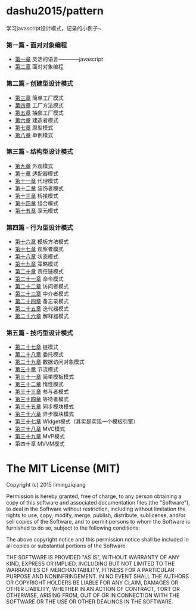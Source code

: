 # dashu2015/pattern
学习javascript设计模式，记录的小例子~

### 第一篇 - 面对对象编程

* [第一章](https://github.com/limingziqiang/dashu2015/tree/master/pattern/chapter1) 灵活的语言————javascript
* [第二章](https://github.com/limingziqiang/dashu2015/tree/master/pattern/chapter2) 面对对象编程

### 第二篇 - 创建型设计模式

* [第三章](https://github.com/limingziqiang/dashu2015/tree/master/pattern/chapter3) 简单工厂模式
* [第四章](https://github.com/limingziqiang/dashu2015/tree/master/pattern/chapter4) 工厂方法模式
* [第五章](https://github.com/limingziqiang/dashu2015/tree/master/pattern/chapter5) 抽象工厂模式
* [第六章](https://github.com/limingziqiang/dashu2015/tree/master/pattern/chapter6) 建造者模式
* [第七章](https://github.com/limingziqiang/dashu2015/tree/master/pattern/chapter7) 原型模式
* [第八章](https://github.com/limingziqiang/dashu2015/tree/master/pattern/chapter8) 单例模式

### 第三篇 - 结构型设计模式

* [第九章](https://github.com/limingziqiang/dashu2015/tree/master/pattern/chapter9) 外观模式
* [第十章](https://github.com/limingziqiang/dashu2015/tree/master/pattern/chapter10) 适配器模式
* [第十一章](https://github.com/limingziqiang/dashu2015/tree/master/pattern/chapter11) 代理模式
* [第十二章](https://github.com/limingziqiang/dashu2015/tree/master/pattern/chapter12) 装饰者模式
* [第十三章](https://github.com/limingziqiang/dashu2015/tree/master/pattern/chapter13) 桥接模式
* [第十四章](https://github.com/limingziqiang/dashu2015/tree/master/pattern/chapter14) 组合模式
* [第十五章](https://github.com/limingziqiang/dashu2015/tree/master/pattern/chapter15) 享元模式

### 第四篇 - 行为型设计模式

* [第十六章](https://github.com/limingziqiang/dashu2015/tree/master/pattern/chapter16) 模板方法模式
* [第十七章](https://github.com/limingziqiang/dashu2015/tree/master/pattern/chapter17) 观察者模式
* [第十八章](https://github.com/limingziqiang/dashu2015/tree/master/pattern/chapter18) 状态模式
* [第十九章](https://github.com/limingziqiang/dashu2015/tree/master/pattern/chapter19) 策略模式
* [第二十章](https://github.com/limingziqiang/dashu2015/tree/master/pattern/chapter20) 责任链模式
* [第二十一章](https://github.com/limingziqiang/dashu2015/tree/master/pattern/chapter21) 命令模式
* [第二十二章](https://github.com/limingziqiang/dashu2015/tree/master/pattern/chapter22) 访问者模式
* [第二十三章](https://github.com/limingziqiang/dashu2015/tree/master/pattern/chapter23) 中介者模式
* [第二十四章](https://github.com/limingziqiang/dashu2015/tree/master/pattern/chapter24) 备忘录模式
* [第二十五章](https://github.com/limingziqiang/dashu2015/tree/master/pattern/chapter25) 迭代器模式
* [第二十六章](https://github.com/limingziqiang/dashu2015/tree/master/pattern/chapter26) 解释器模式

### 第五篇 - 技巧型设计模式

* [第二十七章](https://github.com/limingziqiang/dashu2015/tree/master/pattern/chapter27) 链模式
* [第二十八章](https://github.com/limingziqiang/dashu2015/tree/master/pattern/chapter28) 委托模式
* [第二十九章](https://github.com/limingziqiang/dashu2015/tree/master/pattern/chapter29) 数据访问对象模式
* [第三十章](https://github.com/limingziqiang/dashu2015/tree/master/pattern/chapter30) 节流模式
* [第三十一章](https://github.com/limingziqiang/dashu2015/tree/master/pattern/chapter31) 简单模板模式
* [第三十二章](https://github.com/limingziqiang/dashu2015/tree/master/pattern/chapter32) 惰性模式
* [第三十三章](https://github.com/limingziqiang/dashu2015/tree/master/pattern/chapter33) 参与者模式
* [第三十四章](https://github.com/limingziqiang/dashu2015/tree/master/pattern/chapter34) 等待者模式
* [第三十五章](https://github.com/limingziqiang/dashu2015/tree/master/pattern/chapter35) 同步模块模式
* [第三十六章](https://github.com/limingziqiang/dashu2015/tree/master/pattern/chapter36) 异步模块模式
* [第三十七章](https://github.com/limingziqiang/dashu2015/tree/master/pattern/chapter37) Widget模式（其实是实现一个模板引擎）
* [第三十八章](https://github.com/limingziqiang/dashu2015/tree/master/pattern/chapter38) MVC模式
* [第三十九章](https://github.com/limingziqiang/dashu2015/tree/master/pattern/chapter39) MVP模式
* 第四十章 MVVM模式

# The MIT License (MIT)

Copyright (c) 2015 limingziqiang

Permission is hereby granted, free of charge, to any person obtaining a copy
of this software and associated documentation files (the "Software"), to deal
in the Software without restriction, including without limitation the rights
to use, copy, modify, merge, publish, distribute, sublicense, and/or sell
copies of the Software, and to permit persons to whom the Software is
furnished to do so, subject to the following conditions:

The above copyright notice and this permission notice shall be included in all
copies or substantial portions of the Software.

THE SOFTWARE IS PROVIDED "AS IS", WITHOUT WARRANTY OF ANY KIND, EXPRESS OR
IMPLIED, INCLUDING BUT NOT LIMITED TO THE WARRANTIES OF MERCHANTABILITY,
FITNESS FOR A PARTICULAR PURPOSE AND NONINFRINGEMENT. IN NO EVENT SHALL THE
AUTHORS OR COPYRIGHT HOLDERS BE LIABLE FOR ANY CLAIM, DAMAGES OR OTHER
LIABILITY, WHETHER IN AN ACTION OF CONTRACT, TORT OR OTHERWISE, ARISING FROM,
OUT OF OR IN CONNECTION WITH THE SOFTWARE OR THE USE OR OTHER DEALINGS IN THE
SOFTWARE.

